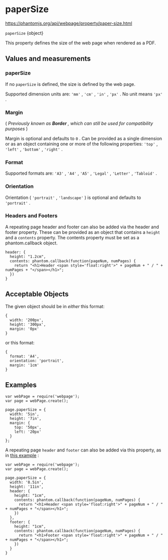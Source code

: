 # paperSize

https://phantomjs.org/api/webpage/property/paper-size.html

 `paperSize` {object}

This property defines the size of the web page when rendered as a PDF.

## Values and measurements

### paperSize

If no `paperSize` is defined, the size is defined by the web page.

Supported dimension units are: `'mm'` , `'cm'` , `'in'` , `'px'` . No unit means `'px'` .

### Margin

( _Previously known as **Border** , which can still be used for compatibility purposes_ )

Margin is optional and defaults to `0` . Can be provided as a single dimension or as an object containing one or more of the following properties: `'top'` , `'left'` , `'bottom'` , `'right'` .

### Format

Supported formats are: `'A3'` , `'A4'` , `'A5'` , `'Legal'` , `'Letter'` , `'Tabloid'` .

### Orientation

Orientation ( `'portrait'` , `'landscape'` ) is optional and defaults to `'portrait'` .

### Headers and Footers

A repeating page header and footer can also be added via the header and footer property. These can be provided as an object that contains a `height` and a `contents` property. The contents property must be set as a phantom.callback object.

```javscript
header: {
  height: "1.2cm",
  contents: phantom.callback(function(pageNum, numPages) {
    return "<h1>Header <span style='float:right'>" + pageNum + " / " + numPages + "</span></h1>";
  })
}

```

## Acceptable Objects

The given object should be in _either_ this format:

```javscript
{
  width: '200px',
  height: '300px',
  margin: '0px'
}

```

or this format:

```javscript
{
  format: 'A4',
  orientation: 'portrait',
  margin: '1cm'
}

```

## Examples

```javscript
var webPage = require('webpage');
var page = webPage.create();

page.paperSize = {
  width: '5in',
  height: '7in',
  margin: {
    top: '50px',
    left: '20px'
  }
};

```

A repeating page `header` and `footer` can also be added via this property, as in [this example](https://github.com/ariya/phantomjs/blob/master/examples/printheaderfooter.js) :

```javscript
var webPage = require('webpage');
var page = webPage.create();

page.paperSize = {
  width: '8.5in',
  height: '11in',
  header: {
    height: "1cm",
    contents: phantom.callback(function(pageNum, numPages) {
      return "<h1>Header <span style='float:right'>" + pageNum + " / " + numPages + "</span></h1>";
    })
  },
  footer: {
    height: "1cm",
    contents: phantom.callback(function(pageNum, numPages) {
      return "<h1>Footer <span style='float:right'>" + pageNum + " / " + numPages + "</span></h1>";
    })
  }
}
```